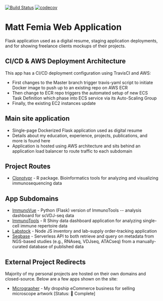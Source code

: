 [![Build Status](https://www.travis-ci.com/mattfemia/mattfemia-portfolio.svg?branch=master)](https://www.travis-ci.com/mattfemia/mattfemia-portfolio)
[![codecov](https://codecov.io/gh/mattfemia/mattfemia-portfolio/branch/master/graph/badge.svg?token=HARA6tY145)](https://codecov.io/gh/mattfemia/mattfemia-portfolio)

# Matt Femia Web Application
  
Flask application used as a digital resume, staging application deployments, and for showing freelance clients mockups of their projects.  
  
## CI/CD & AWS Deployment Architecture

This app has a CI/CD deployment configuration using TravisCI and AWS:  
  
- First changes to the Master branch trigger travis-yaml script to initiate Docker image to push up to an existing repo on AWS ECR  
- Then change to ECR repo triggers the automated setup of new ECS Task Definition which phase into ECS service via its Auto-Scaling Group  
- Finally, the existing EC2 instances update  
  
## Main site application  
  
- Single-page Dockerized Flask application used as digital resume  
- Details about my education, experience, projects, publications, and more is found here  
- Application is hosted using AWS architecture and sits behind an application load balancer to route traffic to each subdomain  

## Project Routes
  
- [Clonotypr](https://www.mattfemia.com/clonotypr) - R package. Bioinformatics tools for analyzing and visualizing immunosequencing data  
  
## App Subdomains  

- [ImmunoVue](https://vue.mattfemia.com) - Python (Flask) version of ImmunoTools -- analysis dashboard for scVDJ-seq data
- [ImmunoTools](https://immuno.mattfemia.com) - R Shiny data dashboard application for analyzing single-cell immune repertoire data
- [Labstock](https://labstock.mattfemia.com) - Node JS inventory and lab-supply order-tracking application
- [Seqbase](https://seqbase.mattfemia.com/redoc) - Serverless API to both retrieve and query on metadata from NGS-based studies (e.g., RNAseq, VDJseq, ATACseq) from a manually-curated database of published data

## External Project Redirects
  
Majority of my personal projects are hosted on their own domains and closed-source. Below are a few apps shown on the site:  
  
- [Micrographer](https://www.themicrographer.com) - My dropship eCommerce business for selling microscope artwork [Status: 🏢 Complete]
